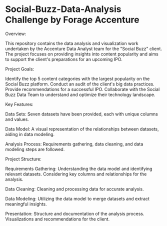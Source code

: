# Social-Buzz-Data-Analysis Challenge by Forage Accenture

Overview:

This repository contains the data analysis and visualization work undertaken by the Accenture Data Analyst team for the "Social Buzz" client. The project focuses on providing insights into content popularity and aims to support the client's preparations for an upcoming IPO.

Project Goals:

Identify the top 5 content categories with the largest popularity on the Social Buzz platform.
Conduct an audit of the client's big data practices.
Provide recommendations for a successful IPO.
Collaborate with the Social Buzz Data Team to understand and optimize their technology landscape.

Key Features:


Data Sets: Seven datasets have been provided, each with unique columns and values.

Data Model: A visual representation of the relationships between datasets, aiding in data modeling.

Analysis Process: Requirements gathering, data cleaning, and data modeling steps are followed.

Project Structure:

Requirements Gathering:
Understanding the data model and identifying relevant datasets.
Considering key columns and relationships for the analysis.

Data Cleaning:
Cleaning and processing data for accurate analysis.

Data Modeling:
Utilizing the data model to merge datasets and extract meaningful insights.

Presentation:
Structure and documentation of the analysis process.
Visualizations and recommendations for the client.
